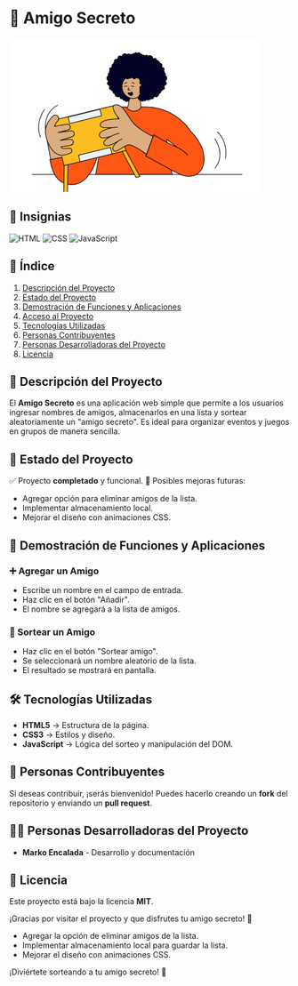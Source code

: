 # 🎁 Amigo Secreto

![Portada del Proyecto](assets/amigo-secreto.png)

## 🏅 Insignias
![HTML](https://img.shields.io/badge/HTML5-✔️-orange)
![CSS](https://img.shields.io/badge/CSS3-✔️-blue)
![JavaScript](https://img.shields.io/badge/JavaScript-✔️-yellow)

## 📖 Índice
1. [Descripción del Proyecto](#-descripción-del-proyecto)
2. [Estado del Proyecto](#-estado-del-proyecto)
3. [Demostración de Funciones y Aplicaciones](#-demostración-de-funciones-y-aplicaciones)
4. [Acceso al Proyecto](#-acceso-al-proyecto)
5. [Tecnologías Utilizadas](#-tecnologías-utilizadas)
6. [Personas Contribuyentes](#-personas-contribuyentes)
7. [Personas Desarrolladoras del Proyecto](#-personas-desarrolladoras-del-proyecto)
8. [Licencia](#-licencia)

## 📌 Descripción del Proyecto
El **Amigo Secreto** es una aplicación web simple que permite a los usuarios ingresar nombres de amigos, almacenarlos en una lista y sortear aleatoriamente un "amigo secreto". Es ideal para organizar eventos y juegos en grupos de manera sencilla.

## 🚀 Estado del Proyecto
✅ Proyecto **completado** y funcional. 
📌 Posibles mejoras futuras:
- Agregar opción para eliminar amigos de la lista.
- Implementar almacenamiento local.
- Mejorar el diseño con animaciones CSS.

## 🎯 Demostración de Funciones y Aplicaciones
### ➕ Agregar un Amigo
- Escribe un nombre en el campo de entrada.
- Haz clic en el botón "Añadir".
- El nombre se agregará a la lista de amigos.

### 🎲 Sortear un Amigo
- Haz clic en el botón "Sortear amigo".
- Se seleccionará un nombre aleatorio de la lista.
- El resultado se mostrará en pantalla.

## 🛠️ Tecnologías Utilizadas
- **HTML5** → Estructura de la página.
- **CSS3** → Estilos y diseño.
- **JavaScript** → Lógica del sorteo y manipulación del DOM.

## 🤝 Personas Contribuyentes
Si deseas contribuir, ¡serás bienvenido! Puedes hacerlo creando un **fork** del repositorio y enviando un **pull request**.

## 👨‍💻 Personas Desarrolladoras del Proyecto
- **Marko Encalada** - Desarrollo y documentación

## 📄 Licencia
Este proyecto está bajo la licencia **MIT**.

¡Gracias por visitar el proyecto y que disfrutes tu amigo secreto! 🎉


- Agregar la opción de eliminar amigos de la lista.
- Implementar almacenamiento local para guardar la lista.
- Mejorar el diseño con animaciones CSS.

¡Diviértete sorteando a tu amigo secreto! 🎉

